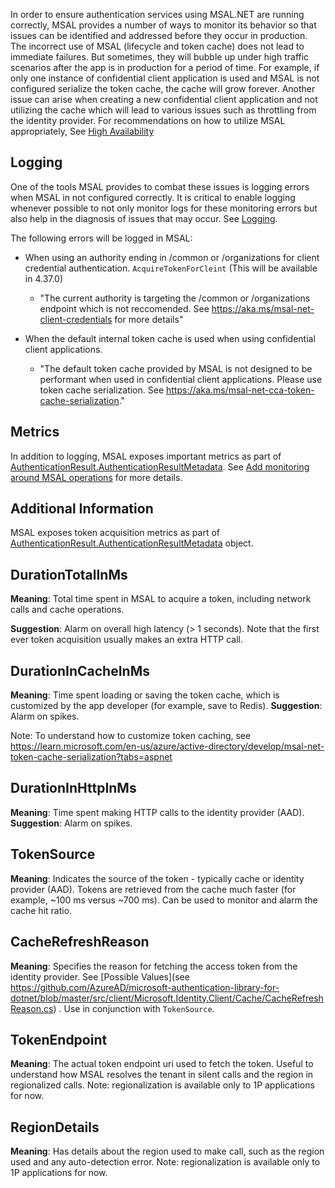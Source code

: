 In order to ensure authentication services using MSAL.NET are running correctly, MSAL provides a number of ways to monitor its behavior so that issues can be identified and addressed before they occur in production. The incorrect use of MSAL (lifecycle and token cache) does not lead to immediate failures. But sometimes, they will bubble up under high traffic scenarios after the app is in production for a period of time. For example, if only one instance of confidential client application is used and MSAL is not configured serialize the token cache, the cache will grow forever. Another issue can arise when creating a new confidential client application and not utilizing the cache which will lead to various issues such as throttling from the identity provider. For recommendations on how to utilize MSAL appropriately, See [High Availability](https://github.com/AzureAD/microsoft-authentication-library-for-dotnet/wiki/High-availability#add-monitoring-around-msal-operations)

## Logging

One of the tools MSAL provides to combat these issues is logging errors when MSAL in not configured correctly. It is critical to enable logging whenever possible to not only monitor logs for these monitoring errors but also help in the diagnosis of issues that may occur. See [Logging](https://github.com/AzureAD/microsoft-authentication-library-for-dotnet/wiki/logging).

The following errors will be logged in MSAL:

- When using an authority ending in /common or /organizations for client credential authentication. `AcquireTokenForCleint` (This will be available in 4.37.0)

  - "The current authority is targeting the /common or /organizations endpoint which is not reccomended. See https://aka.ms/msal-net-client-credentials for more details"

- When the default internal token cache is used when using confidential client applications.

  - "The default token cache provided by MSAL is not designed to be performant when used in confidential client applications. Please use token cache serialization. See https://aka.ms/msal-net-cca-token-cache-serialization."

## Metrics

In addition to logging, MSAL exposes important metrics as part of [AuthenticationResult.AuthenticationResultMetadata](https://github.com/AzureAD/microsoft-authentication-library-for-dotnet/blob/master/src/client/Microsoft.Identity.Client/AuthenticationResultMetadata.cs#L9). See [Add monitoring around MSAL operations](https://github.com/AzureAD/microsoft-authentication-library-for-dotnet/wiki/High-availability#add-monitoring-around-msal-operations) for more details.

## Additional Information

MSAL exposes token acquisition metrics as part of [AuthenticationResult.AuthenticationResultMetadata](https://github.com/AzureAD/microsoft-authentication-library-for-dotnet/blob/master/src/client/Microsoft.Identity.Client/AuthenticationResultMetadata.cs#L9) object. 

## DurationTotalInMs

**Meaning**: Total time spent in MSAL to acquire a token, including network calls and cache operations.

**Suggestion**: Alarm on overall high latency (> 1 seconds). Note that the first ever token acquisition usually makes an extra HTTP call.

## DurationInCacheInMs

**Meaning**: Time spent loading or saving the token cache, which is customized by the app developer (for example, save to Redis).
**Suggestion**: Alarm on spikes.

Note: To understand how to customize token caching, see https://learn.microsoft.com/en-us/azure/active-directory/develop/msal-net-token-cache-serialization?tabs=aspnet

## DurationInHttpInMs

**Meaning**: Time spent making HTTP calls to the identity provider (AAD). 
**Suggestion**: Alarm on spikes.

## TokenSource

**Meaning**: Indicates the source of the token - typically cache or identity provider (AAD). Tokens are retrieved from the cache much faster (for example, ~100 ms versus ~700 ms). Can be used to monitor and alarm the cache hit ratio.

## CacheRefreshReason

**Meaning**: Specifies the reason for fetching the access token from the identity provider. See [Possible Values](see https://github.com/AzureAD/microsoft-authentication-library-for-dotnet/blob/master/src/client/Microsoft.Identity.Client/Cache/CacheRefreshReason.cs) . Use in conjunction with `TokenSource`.

## TokenEndpoint

**Meaning**: The actual token endpoint uri used to fetch the token. Useful to understand how MSAL resolves the tenant in silent calls and the region in regionalized calls. Note: regionalization is available only to 1P applications for now.

## RegionDetails

**Meaning**: Has details about the region used to make call, such as the region used and any auto-detection error.  Note: regionalization is available only to 1P applications for now.